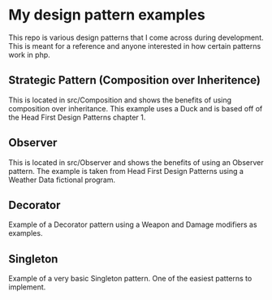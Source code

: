 # My design pattern examples
This repo is various design patterns that I come across during
development. This is meant for a reference and anyone interested
in how certain patterns work in php.

## Strategic Pattern (Composition over Inheritence)
This is located in src/Composition and shows the benefits of
using composition over inheritance. This example uses a Duck and
is based off of the Head First Design Patterns chapter 1.

## Observer
This is located in src/Observer and shows the benefits of using
an Observer pattern. The example is taken from Head First Design
Patterns using a Weather Data fictional program.

## Decorator
Example of a Decorator pattern using a Weapon and Damage modifiers as examples.

## Singleton
Example of a very basic Singleton pattern. One of the easiest patterns to implement.
